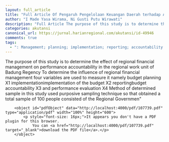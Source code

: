 ```yaml
---
layout: full_article
title: "Full Article Of Pengaruh Pengelolaan Keuangan Daerah terhadap Akuntabilitas Kinerja pada Satuan Kerja Perangkat Daerah Kabupaten Badung"
author: "I Made Yasa Wirama, Ni Gusti Putu Wirawati"
description: "Full Article The purpose of this study is to determine the effect of regional financial management on performance accountability in the regional work unit of Badung Regency To deter"
categories: akutansi
canonical_url: https://jurnal.harianregional.com/akutansi/id-49946
comments: true
tags:
  - ": Management; planning; implementation; reporting; accountability."
---
```



The purpose of this study is to determine the effect of regional financial management on performance accountability in the regional work unit of Badung Regency To determine the influence of regional financial management four variables are used to measure it namely budget planning X1 implementationimplementation of the budget X2 reportingbudget accountability X3 and performance evaluation X4 Method of determined sample in this study used purposive sampling technique so that obtained a total sample of 100 people consisted of the Regional Governmen"


        <object id="pdfObject" data="http://localhost:4000/pdf/107739.pdf" type="application/pdf" width="100%" height="600">
            <p style="font-size: 16px;">It appears you don't have a PDF plugin for this browser.
                You can <a href="http://localhost:4000/pdf/107739.pdf" target="_blank">download the PDF file</a>.</p>
        </object>


